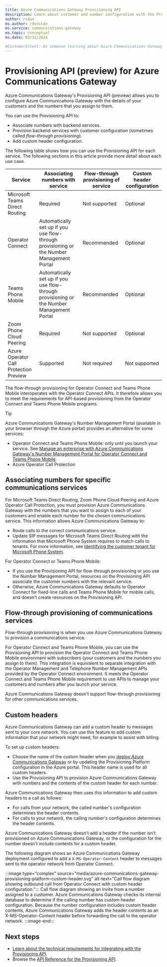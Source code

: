 ```yaml
---
title: Azure Communications Gateway Provisioning API
description: Learn about customer and number configuration with the Provisioning API with Azure Communications Gateway.
author: rcdun
ms.author: rdunstan
ms.service: communications-gateway
ms.topic: conceptual
ms.date: 03/31/2024

#CustomerIntent: As someone learning about Azure Communications Gateway, I want to understand the Provisioning Platform, so that I know whether I need to integrate with it
---
```


# Provisioning API (preview) for Azure Communications Gateway

Azure Communications Gateway's Provisioning API (preview) allows you to configure Azure Communications Gateway with the details of your customers and the numbers that you assign to them.

You can use the Provisioning API to:
- Associate numbers with backend services.
- Provision backend services with customer configuration (sometimes called _flow-through provisioning_).
- Add custom header configuration.

The following table shows how you can use the Provisioning API for each  service. The following sections in this article provide more detail about each use case.

|Service | Associating numbers with service | Flow-through provisioning of service | Custom header configuration |
|---|---|---|---|
|Microsoft Teams Direct Routing | Required | Not supported | Optional |
|Operator Connect | Automatically set up if you use flow-through provisioning or the Number Management Portal | Recommended | Optional |
|Teams Phone Mobile | Automatically set up if you use flow-through provisioning or the Number Management Portal | Recommended | Optional |
|Zoom Phone Cloud Peering | Required | Not supported | Optional |
|Azure Operator Call Protection Preview | Supported | Not required | Not supported |

The flow-through provisioning for Operator Connect and Teams Phone Mobile interoperates with the Operator Connect APIs. It therefore allows you to meet the requirements for API-based provisioning from the Operator Connect and Teams Phone Mobile programs.

> [!TIP]
> Azure Communications Gateway's Number Management Portal (available in your browser through the Azure portal) provides an alternative for some services:
> - Operator Connect and Teams Phone Mobile: only until you launch your service. See [Manage an enterprise with Azure Communications Gateway's Number Management Portal for Operator Connect and Teams Phone Mobile](manage-enterprise-operator-connect.md).
> - Azure Operator Call Protection

## Associating numbers for specific communications services

For Microsoft Teams Direct Routing, Zoom Phone Cloud Peering and Azure Operator Call Protection, you must provision Azure Communications Gateway with the numbers that you want to assign to each of your customers and enable each number for the chosen communications service. This information allows Azure Communications Gateway to:

- Route calls to the correct communications service.
- Update SIP messages for Microsoft Teams Direct Routing with the information that Microsoft Phone System requires to match calls to tenants. For more information, see [Identifying the customer tenant for Microsoft Phone System](interoperability-teams-direct-routing.md#identifying-the-customer-tenant-for-microsoft-phone-system).

For Operator Connect or Teams Phone Mobile:
- If you use the Provisioning API for flow-through provisioning or you use the Number Management Portal, resources on the Provisioning API associate the customer numbers with the relevant service.
- Otherwise, Azure Communications Gateway defaults to Operator Connect for fixed-line calls and Teams Phone Mobile for mobile calls, and doesn't create resources on the Provisioning API.

## Flow-through provisioning of communications services

Flow-through provisioning is when you use Azure Communications Gateway to provision a communications service. 

For Operator Connect and Teams Phone Mobile, you can use the Provisioning API to provision the Operator Connect and Teams Phone Mobile environment with subscribers (your customers and the numbers you assign to them). This integration is equivalent to separate integration with the Operator Management and Telephone Number Management APIs provided by the Operator Connect environment. It meets the Operator Connect and Teams Phone Mobile requirement to use APIs to manage your customers and numbers after you launch your service.

Azure Communications Gateway doesn't support flow-through provisioning for other communications services.

## Custom headers

Azure Communications Gateway can add a custom header to messages sent to your core network. You can use this feature to add custom information that your network might need, for example to assist with billing.

To set up custom headers:

- Choose the name of the custom header when you [deploy Azure Communications Gateway](deploy.md) or by updating the Provisioning Platform configuration in the Azure portal. This header name is used for all custom headers.
- Use the Provisioning API to provision Azure Communications Gateway with numbers and the contents of the custom header for each number.

Azure Communications Gateway then uses this information to add custom headers to a call as follows:

- For calls from your network, the called number's configuration determines the header contents.
- For calls to your network, the calling number's configuration determines the header contents.

Azure Communications Gateway doesn't add a header if the number isn't provisioned on Azure Communications Gateway, or the configuration for the number doesn't include contents for a custom header.

The following diagram shows an Azure Communications Gateway deployment configured to add a `X-MS-Operator-Content` header to messages sent to the operator network from Operator Connect.

:::image type="complex" source="media/azure-communications-gateway-provisioning-platform-custom-header.svg" alt-text="Call flow diagram showing outbound call from Operator Connect with custom header configuration.":::
    Call flow diagram showing an invite from a number assigned to a customer. Azure Communications Gateway checks its internal database to determine if the calling number has custom header configuration. Because the number configuration includes custom header contents, Azure Communications Gateway adds the header contents as an X-MS-Operator-Content header before forwarding the call to the operator network.
:::image-end:::

## Next steps

- [Learn about the technical requirements for integrating with the Provisioning API](integrate-with-provisioning-api.md).
- Browse the [API Reference for the Provisioning API](/rest/api/voiceservices).

